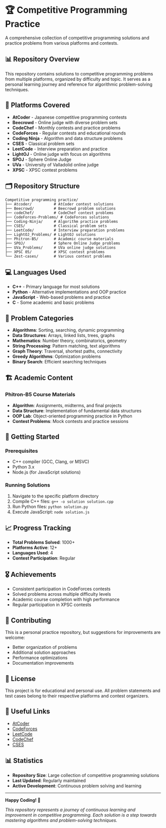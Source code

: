 # 🏆 Competitive Programming Practice

A comprehensive collection of competitive programming solutions and practice problems from various platforms and contests.

## 📊 Repository Overview

This repository contains solutions to competitive programming problems from multiple platforms, organized by difficulty and topic. It serves as a personal learning journey and reference for algorithmic problem-solving techniques.

## 🚀 Platforms Covered

- **AtCoder** - Japanese competitive programming contests
- **Beecrowd** - Online judge with diverse problem sets
- **CodeChef** - Monthly contests and practice problems
- **CodeForces** - Regular contests and educational rounds
- **Coding Ninja** - Algorithm and data structure problems
- **CSES** - Classical problem sets
- **LeetCode** - Interview preparation and practice
- **LightOJ** - Online judge with focus on algorithms
- **SPOJ** - Sphere Online Judge
- **UVa** - University of Valladolid online judge
- **XPSC** - XPSC contest problems

## 🗂️ Repository Structure

```
Competitive programming practice/
├── Atcoder/          # AtCoder contest solutions
├── Beecrowd/         # Beecrowd problem solutions
├── codeChef/         # CodeChef contest problems
├── CodeForces-Problems/ # CodeForces solutions
├── Coding-Ninja/     # Algorithm practice problems
├── CSES/             # Classical problem sets
├── LeetCode/         # Interview preparation problems
├── LightOJ_Problems/ # LightOJ solutions
├── Phitron-B5/       # Academic course materials
├── SPOJ/             # Sphere Online Judge problems
├── UVa_Problems/     # UVa online judge solutions
├── XPSC 05/          # XPSC contest problems
└── Zest-cases/       # Various contest problems
```

## 💻 Languages Used

- **C++** - Primary language for most solutions
- **Python** - Alternative implementations and OOP practice
- **JavaScript** - Web-based problems and practice
- **C** - Some academic and basic problems

## 🎯 Problem Categories

- **Algorithms**: Sorting, searching, dynamic programming
- **Data Structures**: Arrays, linked lists, trees, graphs
- **Mathematics**: Number theory, combinatorics, geometry
- **String Processing**: Pattern matching, text algorithms
- **Graph Theory**: Traversal, shortest paths, connectivity
- **Greedy Algorithms**: Optimization problems
- **Binary Search**: Efficient searching techniques

## 🏗️ Academic Content

### Phitron-B5 Course Materials
- **Algorithm**: Assignments, midterms, and final projects
- **Data Structure**: Implementation of fundamental data structures
- **OOP Lab**: Object-oriented programming practice in Python
- **Contest Problems**: Mock contests and practice sessions

## 🚀 Getting Started

### Prerequisites
- C++ compiler (GCC, Clang, or MSVC)
- Python 3.x
- Node.js (for JavaScript solutions)

### Running Solutions
1. Navigate to the specific platform directory
2. Compile C++ files: `g++ -o solution solution.cpp`
3. Run Python files: `python solution.py`
4. Execute JavaScript: `node solution.js`

## 📈 Progress Tracking

- **Total Problems Solved**: 1000+
- **Platforms Active**: 12+
- **Languages Used**: 4
- **Contest Participation**: Regular

## 🎖️ Achievements

- Consistent participation in CodeForces contests
- Solved problems across multiple difficulty levels
- Academic course completion with high performance
- Regular participation in XPSC contests

## 🤝 Contributing

This is a personal practice repository, but suggestions for improvements are welcome:
- Better organization of problems
- Additional solution approaches
- Performance optimizations
- Documentation improvements

## 📝 License

This project is for educational and personal use. All problem statements and test cases belong to their respective platforms and contest organizers.

## 🔗 Useful Links

- [AtCoder](https://atcoder.jp/)
- [CodeForces](https://codeforces.com/)
- [LeetCode](https://leetcode.com/)
- [CodeChef](https://www.codechef.com/)
- [CSES](https://cses.fi/)

## 📊 Statistics

- **Repository Size**: Large collection of competitive programming solutions
- **Last Updated**: Regularly maintained
- **Active Development**: Continuous problem solving and learning

---

**Happy Coding! 🚀**

*This repository represents a journey of continuous learning and improvement in competitive programming. Each solution is a step towards mastering algorithms and problem-solving techniques.*
